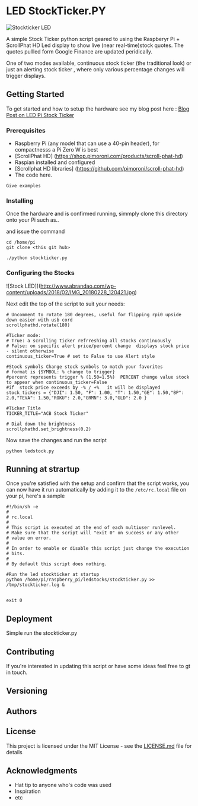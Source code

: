 # LED StockTicker.PY

![Stockticker LED](http://www.abrandao.com/wp-content/uploads/2018/02/stockticker_scrollphat.gif)

A simple Stock Ticker python script geared to using the Raspberyr Pi + ScrollPhat HD Led display
to show live (near real-time)stock quotes. The quotes pullled form Google Finance are updated peridically. 

One of two modes available, continuous stock ticker (the traditional look) or just an alerting stock ticker , where only
various percentage changes will trigger displays.

## Getting Started

To get started and how to setup the hardware see my blog post here :
[Blog Post on LED Pi Stock Ticker ](http://www.abrandao.com/2018/02/raspberry-pi-zero-w-led-stock-ticker-code-and-demo/)


### Prerequisites

  * Raspberry Pi (any model that can use a 40-pin header), for compactnesss a Pi Zero W is best
  * [ScrollPhat HD] (https://shop.pimoroni.com/products/scroll-phat-hd)
  * Raspian installed and configured
  * [Scrollphat HD libraries] (https://github.com/pimoroni/scroll-phat-hd)
  * The code here.

```
Give examples
```

### Installing

Once the hardware and is confirmed running,  simmply clone this directory onto your Pi such as..

and issue the command

```
cd /home/pi 
git clone <this git hub>  
```

```./python stockticker.py```

### Configuring the Stocks

![Stock LED]](http://www.abrandao.com/wp-content/uploads/2018/02/IMG_20180228_120421.jpg)

Next edit the top of the script to suit your needs:

```
# Uncomment to rotate 180 degrees, useful for flipping rpi0 upside down easier with usb cord
scrollphathd.rotate(180)

#Ticker mode: 
# True: a scrolling ticker refrreshing all stocks continuously
# False: on specific alert price/percent change  displays stock price - silent otherwise
continuous_ticker=True # set to False to use Alert style

#Stock symbols Change stock symbols to match your favorites 
# format is {SYMBOL: % change to trigger}
#percent represents trigger % (1.50=1.5%)  PERCENT change value stock to appear when continuous_ticker=False
#if  stock price exceeds by -% / +%   it will be displayed
stock_tickers = {"DJI": 1.50, "F": 1.00, "T": 1.50,"GE": 1.50,"BP": 2.0,"TEVA": 1.50,"ROKU": 2.0,"GRMN": 3.0,"GLD": 2.0 }

#Ticker Title
TICKER_TITLE="ACB Stock Ticker"

# Dial down the brightness
scrollphathd.set_brightness(0.2)
```

Now save the changes and run the script

```python ledstock.py ```   

## Running at strartup

Once you're satisfied with the setup and confirm that the script works, you can now have it run automatically by adding it to the 
```/etc/rc.local``` file on your pi, here's a sample

```
#!/bin/sh -e
#
# rc.local
#
# This script is executed at the end of each multiuser runlevel.
# Make sure that the script will "exit 0" on success or any other
# value on error.
#
# In order to enable or disable this script just change the execution
# bits.
#
# By default this script does nothing.

#Run the led stockticker at startup
python /home/pi/raspberry_pi/ledstocks/stockticker.py >> /tmp/stockticker.log &


exit 0

```

## Deployment

Simple run the stockticker.py

## Contributing

If you're interested in updating this script or have some ideas feel free to gt in touch.

## Versioning


## Authors


## License

This project is licensed under the MIT License - see the [LICENSE.md](LICENSE.md) file for details

## Acknowledgments

* Hat tip to anyone who's code was used
* Inspiration
* etc
